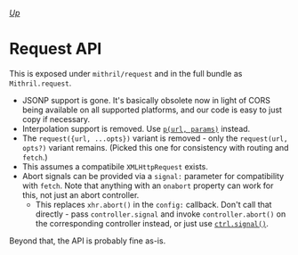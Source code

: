 [*Up*](README.md)

# Request API

This is exposed under `mithril/request` and in the full bundle as `Mithril.request`.

- JSONP support is gone. It's basically obsolete now in light of CORS being available on all supported platforms, and our code is easy to just copy if necessary.
- Interpolation support is removed. Use [`p(url, params)`](path.md) instead.
- The `request({url, ...opts})` variant is removed - only the `request(url, opts?)` variant remains. (Picked this one for consistency with routing and `fetch`.)
- This assumes a compatibile `XMLHttpRequest` exists.
- Abort signals can be provided via a `signal:` parameter for compatibility with `fetch`. Note that anything with an `onabort` property can work for this, not just an abort controller.
    - This replaces `xhr.abort()` in the `config:` callback. Don't call that directly - pass `controller.signal` and invoke `controller.abort()` on the corresponding controller instead, or just use [`ctrl.signal()`](../new/components.md#component-controller).

Beyond that, the API is probably fine as-is.
